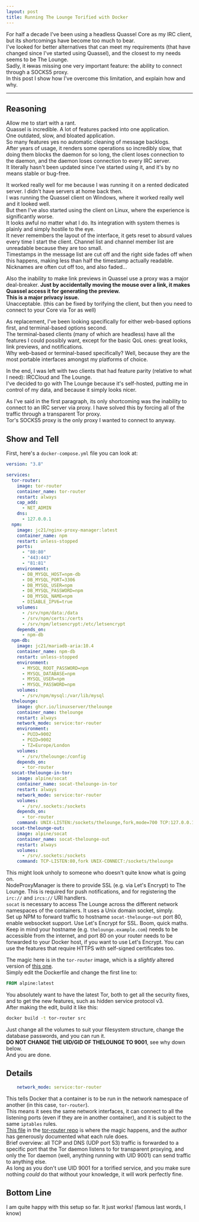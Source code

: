 ```yaml
---
layout: post
title: Running The Lounge Torified with Docker
---
```


For half a decade I've been using a headless Quassel Core as my IRC client, but its shortcomings have become too much to bear.  
I've looked for better alternatives that can meet my requirements (that have changed since I've started using Quassel), and the closest to my needs seems to be The Lounge.  
Sadly, it ~~is~~was missing one very important feature: the ability to connect through a SOCKS5 proxy.  
In this post I show how I've overcome this limitation, and explain how and why.  

----

## Reasoning

Allow me to start with a rant.  
Quassel is incredible. A lot of features packed into one application.  
One outdated, slow, and bloated application.  
So many features yes no automatic cleaning of message backlogs.  
After years of usage, it renders some operations so incredibly slow, that doing them blocks the daemon for so long, the client loses connection to the daemon, and the daemon loses connection to every IRC server.  
It literally hasn't been updated since I've started using it, and it's by no means stable or bug-free.  

It worked really well for me because I was running it on a rented dedicated server. I didn't have servers at home back then.  
I was running the Quassel client on Windows, where it worked really well and it looked well.  
But then I've also started using the client on Linux, where the experience is significantly worse.  
It looks awful no matter what I do. Its integration with system themes is plainly and simply hostile to the eye.  
It never remembers the layout of the interface, it gets reset to absurd values every time I start the client. Channel list and channel member list are unreadable because they are too small.  
Timestamps in the message list are cut off and the right side fades off when this happens, making less than half the timestamp actually readable. Nicknames are often cut off too, and also faded...  

Also the inability to make link previews in Quassel use a proxy was a major deal-breaker. **Just by accidentally moving the mouse over a link, it makes Quassel access it for generating the preview.**  
**This is a major privacy issue.**  
Unacceptable.
(this can be fixed by torifying the client, but then you need to connect to your Core via Tor as well)

As replacement, I've been looking specifically for either web-based options first, and terminal-based options second.  
The terminal-based clients (many of which are headless) have all the features I could possibly want, except for the basic QoL ones: great looks, link previews, and notifications.  
Why web-based or terminal-based specifically? Well, because they are the most portable interfaces amongst my platforms of choice.  

In the end, I was left with two clients that had feature parity (relative to what I need): IRCCloud and The Lounge.  
I've decided to go with The Lounge because it's self-hosted, putting me in control of my data, and because it simply looks nicer.  

As I've said in the first paragraph, its only shortcoming was the inability to connect to an IRC server via proxy. I have solved this by forcing all of the traffic through a transparent Tor proxy.  
Tor's SOCKS5 proxy is the only proxy I wanted to connect to anyway.  

## Show and Tell

First, here's a `docker-compose.yml` file you can look at:  
```yaml
version: "3.8"

services:
  tor-router:
    image: tor-router
    container_name: tor-router
    restart: always
    cap_add:
      - NET_ADMIN
    dns:
      - 127.0.0.1
  npm:
    image: jc21/nginx-proxy-manager:latest
    container_name: npm
    restart: unless-stopped
    ports:
      - "80:80"
      - "443:443"
      - "81:81"
    environment:
      - DB_MYSQL_HOST=npm-db
      - DB_MYSQL_PORT=3306
      - DB_MYSQL_USER=npm
      - DB_MYSQL_PASSWORD=npm
      - DB_MYSQL_NAME=npm
      - DISABLE_IPV6=true
    volumes:
      - /srv/npm/data:/data
      - /srv/npm/certs:/certs
      - /srv/npm/letsencrypt:/etc/letsencrypt
    depends_on:
      - npm-db
  npm-db:
    image: jc21/mariadb-aria:10.4
    container_name: npm-db
    restart: unless-stopped
    environment:
      - MYSQL_ROOT_PASSWORD=npm
      - MYSQL_DATABASE=npm
      - MYSQL_USER=npm
      - MYSQL_PASSWORD=npm
    volumes:
      - /srv/npm/mysql:/var/lib/mysql
  thelounge:
    image: ghcr.io/linuxserver/thelounge
    container_name: thelounge
    restart: always
    network_mode: service:tor-router
    environment:
      - PUID=9002
      - PGID=9002
      - TZ=Europe/London
    volumes:
      - /srv/thelounge:/config
    depends_on:
      - tor-router
  socat-thelounge-in-tor:
    image: alpine/socat
    container_name: socat-thelounge-in-tor
    restart: always
    network_mode: service:tor-router
    volumes:
      - /srv/.sockets:/sockets
    depends_on:
      - tor-router
    command: UNIX-LISTEN:/sockets/thelounge,fork,mode=700 TCP:127.0.0.1:9000
  socat-thelounge-out:
    image: alpine/socat
    container_name: socat-thelounge-out
    restart: always
    volumes:
      - /srv/.sockets:/sockets
    command: TCP-LISTEN:80,fork UNIX-CONNECT:/sockets/thelounge
```

This might look unholy to someone who doesn't quite know what is going on.  
NodeProxyManager is there to provide SSL (e.g. via Let's Encrypt) to The Lounge. This is required for push notifications, and for registering the `irc://` and `ircs://` URI handlers.  
`socat` is necessary to access The Lounge across the different network namespaces of the containers. It uses a Unix domain socket, simply.  
Set up NPM to forward traffic to hostname `socat-thelounge-out` port 80, enable websocket support. Use Let's Encrypt for SSL. Boom, quick maths.  
Keep in mind your hostname (e.g. `thelounge.example.com`) needs to be accessible from the internet, and port 80 on your router needs to be forwarded to your Docker host, if you want to use Let's Encrypt. You can use the features that require HTTPS with self-signed certificates too.  

The magic here is in the `tor-router` image, which is a *slightly* altered version of [this one](https://github.com/flungo-docker/tor-router).  
Simply edit the Dockerfile and change the first line to:  
```Dockerfile
FROM alpine:latest
```
You absolutely want to have the latest Tor, both to get all the security fixes, and to get the new features, such as hidden service protocol v3.  
After making the edit, build it like this:  
```bash
docker build -t tor-router src
```

Just change all the volumes to suit your filesystem structure, change the database passwords, and you can run it.  
**DO NOT CHANGE THE UID/GID OF THELOUNGE TO 9001**, see why down below.  
And you are done.  

## Details

```yaml
    network_mode: service:tor-router
```
This tells Docker that a container is to be run in the network namespace of another (in this case, `tor-router`).  
This means it sees the same network interfaces, it can connect to all the listening ports (even if they are in another container), and it is subject to the same `iptables` rules.  
[This file](https://github.com/flungo-docker/tor-router/blob/master/src/iptables.rules) in the [tor-router repo](https://github.com/flungo-docker/tor-router) is where the magic happens, and the author has generously documented what each rule does.  
Brief overview: all TCP and DNS (UDP port 53) traffic is forwarded to a specific port that the Tor daemon listens to for transparent proxying, and only the Tor daemon (well, anything running with UID 9001) can send traffic to anything else.  
As long as you don't use UID 9001 for a torified service, and you make sure nothing *could* do that without your knowledge, it will work perfectly fine.  

## Bottom Line

I am quite happy with this setup so far. It just works! (famous last words, I know)

